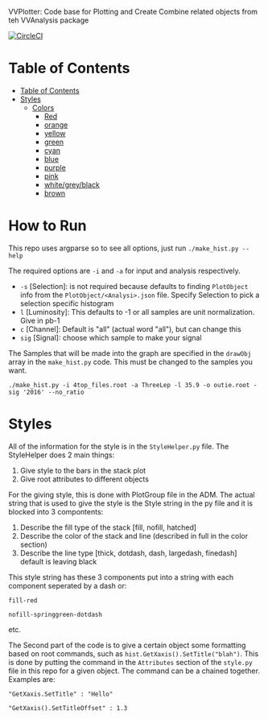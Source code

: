 VVPlotter: Code base for Plotting and Create Combine related objects from teh VVAnalysis package

[![CircleCI](https://circleci.com/gh/dteague/VVPlotter.svg?style=shield)](https://app.circleci.com/pipelines/github/dteague/VVPlotter)

# Table of Contents
   * [Table of Contents](#table-of-contents)
   * [Styles](#styles)
      * [Colors](#colors)
         * [Red](#red)
         * [orange](#orange)
         * [yellow](#yellow)
         * [green](#green)
         * [cyan](#cyan)
         * [blue](#blue)
         * [purple](#purple)
         * [pink](#pink)
         * [white/grey/black](#whitegreyblack)
         * [brown](#brown)
			 
# How to Run

This repo uses argparse so to see all options, just run `./make_hist.py --help`

The required options are `-i` and `-a` for input and analysis respectively.

- `-s` [Selection]: is not required because defaults to finding `PlotObject` info from the `PlotObject/<Analysi>.json` file. Specify Selection to pick a selection specific histogram
- `l` [Luminosity]: This defaults to -1 or all samples are unit normalization. Give in pb-1
- `c` [Channel]: Default is "all" (actual word "all"), but can change this
- `sig` [Signal]: choose which sample to make your signal

The Samples that will be made into the graph are specified in the `drawObj` array in the `make_hist.py` code. This must be changed to the samples you want.

```
./make_hist.py -i 4top_files.root -a ThreeLep -l 35.9 -o outie.root -sig '2016' --no_ratio
```


# Styles
All of the information for the style is in the `StyleHelper.py` file. The StyleHelper does 2 main things:
1. Give style to the bars in the stack plot
1. Give root attributes to different objects

For the giving style, this is done with PlotGroup file in the ADM. The actual string that is used to give the style is the Style string in the py file and it is blocked into 3 compontents:

1. Describe the fill type of the stack [fill, nofill, hatched]
1. Describe the color of the stack and line (described in full in the color section)
1. Describe the line type [thick, dotdash, dash, largedash, finedash] default is leaving black

This style string has these 3 components put into a string with each component seperated by a dash or:

`fill-red`

`nofill-springgreen-dotdash`

etc.

The Second part of the code is to give a certain object some formatting based on root commands, such as `hist.GetXaxis().SetTitle("blah")`. This is done by putting the command in the `Attributes` section of the `style.py` file in this repo for a given object. The command can be a chained together. Examples are:

`"GetXaxis.SetTitle" : "Hello"`

`"GetXaxis().SetTitleOffset" : 1.3`

